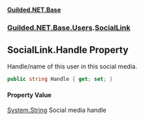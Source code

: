 #### [Guilded.NET.Base](Guilded_NET_Base.md 'Guilded.NET.Base')
### [Guilded.NET.Base.Users](Guilded_NET_Base.md#Guilded_NET_Base_Users 'Guilded.NET.Base.Users').[SocialLink](SocialLink.md 'Guilded.NET.Base.Users.SocialLink')
## SocialLink.Handle Property
Handle/name of this user in this social media.  
```csharp
public string Handle { get; set; }
```
#### Property Value
[System.String](https://docs.microsoft.com/en-us/dotnet/api/System.String 'System.String')
Social media handle
